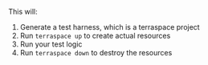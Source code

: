 This will:

1. Generate a test harness, which is a terraspace project
2. Run `terraspace up` to create actual resources
3. Run your test logic
4. Run `terraspace down` to destroy the resources
